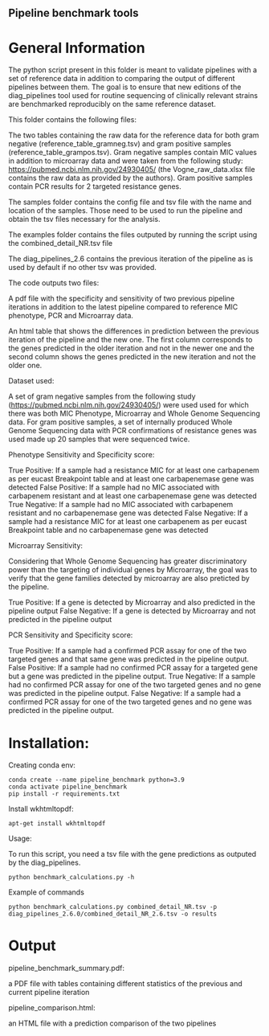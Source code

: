 ## Pipeline benchmark tools


# General Information

The python script present in this folder is meant to validate pipelines with a set of reference data in addition to comparing the output of different pipelines between them.
The goal is to ensure that new editions of the diag_pipelines tool used for routine sequencing of clinically relevant strains are benchmarked reproducibly on the same reference dataset.

This folder contains the following files:

The two tables containing the raw data for the reference data for both gram negative (reference_table_gramneg.tsv) and gram positive samples (reference_table_grampos.tsv). Gram negative samples contain 
MIC values in addition to microarray data and were taken from the following study: https://pubmed.ncbi.nlm.nih.gov/24930405/ (the Vogne_raw_data.xlsx file contains the raw data as provided by the authors).
Gram positive samples contain PCR results for 2 targeted resistance genes.

The samples folder contains the config file and tsv file with the name and location of the samples. Those need to be used to run the pipeline and obtain the tsv files necessary for the analysis.

The examples folder contains the files outputed by running the script using the combined_detail_NR.tsv file

The diag_pipelines_2.6 contains the previous iteration of the pipeline as is used by default if no other tsv was provided.
 
The code outputs two files: 

A pdf file with the specificity and sensitivity of two previous pipeline iterations in addition to the latest pipeline compared to reference MIC phenotype, PCR and Microarray data.

An html table that shows the differences in prediction between the previous iteration of the pipeline and the new one. The first column corresponds to the genes predicted
in the older iteration and not in the newer one and the second column shows the genes predicted in the new iteration and not the older one.

Dataset used:

A set of gram negative samples from the following study (https://pubmed.ncbi.nlm.nih.gov/24930405/)  were used used for which there was both MIC Phenotype, Microarray and Whole Genome Sequencing data.
For gram positive samples, a set of internally produced Whole Genome Sequencing data with PCR confirmations of resistance genes was used made up 20 samples that were sequenced twice.

Phenotype Sensitivity and Specificity score:

True Positive: If a sample had a resistance MIC for at least one carbapenem as per eucast Breakpoint table and at least one carbapenemase gene was detected
False Positive: If a sample had no MIC associated with carbapenem resistant and at least one carbapenemase gene was detected
True Negative: If a sample had no MIC associated with carbapenem resistant and no carbapenemase gene was detected
False Negative: If a sample had a resistance MIC for at least one carbapenem as per eucast Breakpoint table and no carbapenemase gene was detected

Microarray Sensitivity:

Considering that Whole Genome Sequencing has greater discriminatory power than the targeting of individual genes by Microarray, the goal was to verify that the gene families detected
by microarray are also preticted by the pipeline.

True Positive: If a gene is detected by Microarray and also predicted in the pipeline output
False Negative: If a gene is detected by Microarray and not predicted in the pipeline output

PCR Sensitivity and Specificity score:

True Positive: If a sample had a confirmed PCR assay for one of the two targeted genes and that same gene was predicted in the pipeline output.
False Positive: If a sample had no confirmed PCR assay for a targeted gene but a gene was predicted in the pipeline output.
True Negative: If a sample had no confirmed PCR assay for one of the two targeted genes and no gene was predicted in the pipeline output.
False Negative: If a sample had a confirmed PCR assay for one of the two targeted genes and no gene was predicted in the pipeline output.

# Installation:

Creating conda env:
```
conda create --name pipeline_benchmark python=3.9
conda activate pipeline_benchmark
pip install -r requirements.txt
```

Install wkhtmltopdf:

```
apt-get install wkhtmltopdf
```

Usage:

To run this script, you need a tsv file with the gene predictions as outputed by the diag_pipelines.

```
python benchmark_calculations.py -h
```
Example of commands

```
python benchmark_calculations.py combined_detail_NR.tsv -p diag_pipelines_2.6.0/combined_detail_NR_2.6.tsv -o results
```

# Output

pipeline_benchmark_summary.pdf:

a PDF file with tables containing different statistics of the previous and current pipeline iteration

pipeline_comparison.html:

an HTML file with a prediction comparison of the two pipelines





